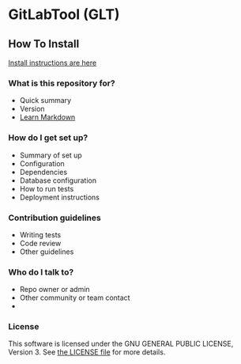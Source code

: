 # GitLabTool (GLT) #
## How To Install ##

[Install instructions are here](InstallInstructions.md)

### What is this repository for? ###

* Quick summary
* Version
* [Learn Markdown](https://bitbucket.org/tutorials/markdowndemo)

### How do I get set up? ###

* Summary of set up
* Configuration
* Dependencies
* Database configuration
* How to run tests
* Deployment instructions

### Contribution guidelines ###

* Writing tests
* Code review
* Other guidelines

### Who do I talk to? ###

* Repo owner or admin
* Other community or team contact
* 

### License ###
This software is licensed under the GNU GENERAL PUBLIC LICENSE, Version 3.  See [the LICENSE file](LICENSE) for more details.

